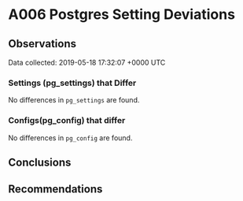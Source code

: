 # A006 Postgres Setting Deviations #

## Observations ##
Data collected: 2019-05-18 17:32:07 +0000 UTC  

### Settings (pg_settings) that Differ ###

No differences in `pg_settings` are found.

### Configs(pg_config) that differ ###

No differences in `pg_config` are found.



## Conclusions ##


## Recommendations ##

